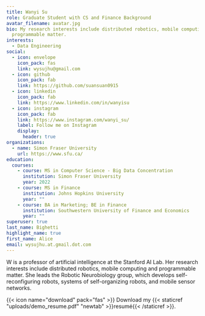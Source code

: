 ```yaml
---
title: Wanyi Su
role: Graduate Student with CS and Finance Background
avatar_filename: avatar.jpg
bio: My research interests include distributed robotics, mobile computing and
  programmable matter.
interests:
  - Data Engineering
social:
  - icon: envelope
    icon_pack: fas
    link: wysujhu@gmail.com
  - icon: github
    icon_pack: fab
    link: https://github.com/suansuan0915
  - icon: linkedin
    icon_pack: fab
    link: https://www.linkedin.com/in/wanyisu
  - icon: instagram
    icon_pack: fab
    link: https://www.instagram.com/wanyi_su/
    label: Follow me on Instagram
    display:
      header: true
organizations:
  - name: Simon Fraser University
    url: https://www.sfu.ca/
education:
  courses:
    - course: MS in Computer Science - Big Data Concentration
      institution: Simon Fraser University
      year: 2022
    - course: MS in Finance
      institution: Johns Hopkins University
      year: ""
    - course: BA in Marketing; BE in Finance
      institution: Southwestern University of Finance and Economics
      year: ""
superuser: true
last_name: Bighetti
highlight_name: true
first_name: Alice
email: wysujhu.at.gmail.dot.com
---
```

W is a professor of artificial intelligence at the Stanford AI Lab. Her research interests include distributed robotics, mobile computing and programmable matter. She leads the Robotic Neurobiology group, which develops self-reconfiguring robots, systems of self-organizing robots, and mobile sensor networks.

{{< icon name="download" pack="fas" >}} Download my {{< staticref "uploads/demo_resume.pdf" "newtab" >}}resumé{{< /staticref >}}.